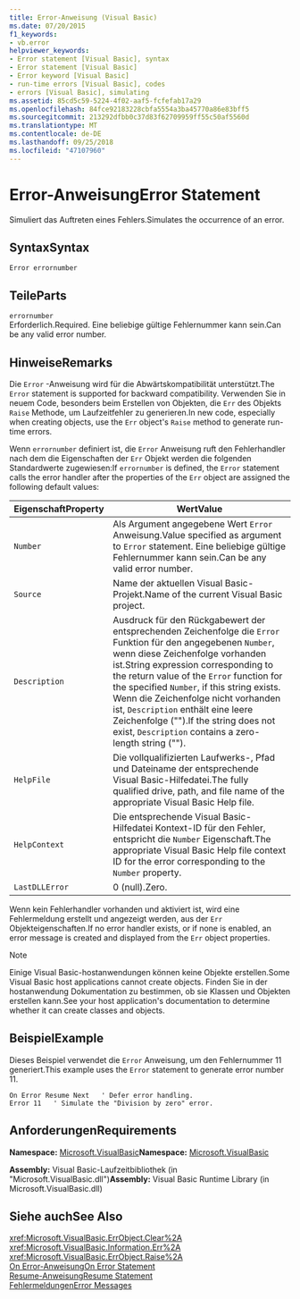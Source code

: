 ```yaml
---
title: Error-Anweisung (Visual Basic)
ms.date: 07/20/2015
f1_keywords:
- vb.error
helpviewer_keywords:
- Error statement [Visual Basic], syntax
- Error statement [Visual Basic]
- Error keyword [Visual Basic]
- run-time errors [Visual Basic], codes
- errors [Visual Basic], simulating
ms.assetid: 85cd5c59-5224-4f02-aaf5-fcfefab17a29
ms.openlocfilehash: 84fce92183228cbfa5554a3ba45770a86e83bff5
ms.sourcegitcommit: 213292dfbb0c37d83f62709959ff55c50af5560d
ms.translationtype: MT
ms.contentlocale: de-DE
ms.lasthandoff: 09/25/2018
ms.locfileid: "47107960"
---
```

# <a name="error-statement"></a><span data-ttu-id="c7c8d-102">Error-Anweisung</span><span class="sxs-lookup"><span data-stu-id="c7c8d-102">Error Statement</span></span>
<span data-ttu-id="c7c8d-103">Simuliert das Auftreten eines Fehlers.</span><span class="sxs-lookup"><span data-stu-id="c7c8d-103">Simulates the occurrence of an error.</span></span>  
  
## <a name="syntax"></a><span data-ttu-id="c7c8d-104">Syntax</span><span class="sxs-lookup"><span data-stu-id="c7c8d-104">Syntax</span></span>  
  
```  
Error errornumber  
```  
  
## <a name="parts"></a><span data-ttu-id="c7c8d-105">Teile</span><span class="sxs-lookup"><span data-stu-id="c7c8d-105">Parts</span></span>  
 `errornumber`  
 <span data-ttu-id="c7c8d-106">Erforderlich.</span><span class="sxs-lookup"><span data-stu-id="c7c8d-106">Required.</span></span> <span data-ttu-id="c7c8d-107">Eine beliebige gültige Fehlernummer kann sein.</span><span class="sxs-lookup"><span data-stu-id="c7c8d-107">Can be any valid error number.</span></span>  
  
## <a name="remarks"></a><span data-ttu-id="c7c8d-108">Hinweise</span><span class="sxs-lookup"><span data-stu-id="c7c8d-108">Remarks</span></span>  
 <span data-ttu-id="c7c8d-109">Die `Error` -Anweisung wird für die Abwärtskompatibilität unterstützt.</span><span class="sxs-lookup"><span data-stu-id="c7c8d-109">The `Error` statement is supported for backward compatibility.</span></span> <span data-ttu-id="c7c8d-110">Verwenden Sie in neuem Code, besonders beim Erstellen von Objekten, die `Err` des Objekts `Raise` Methode, um Laufzeitfehler zu generieren.</span><span class="sxs-lookup"><span data-stu-id="c7c8d-110">In new code, especially when creating objects, use the `Err` object's `Raise` method to generate run-time errors.</span></span>  
  
 <span data-ttu-id="c7c8d-111">Wenn `errornumber` definiert ist, die `Error` Anweisung ruft den Fehlerhandler nach dem die Eigenschaften der `Err` Objekt werden die folgenden Standardwerte zugewiesen:</span><span class="sxs-lookup"><span data-stu-id="c7c8d-111">If `errornumber` is defined, the `Error` statement calls the error handler after the properties of the `Err` object are assigned the following default values:</span></span>  
  
|<span data-ttu-id="c7c8d-112">Eigenschaft</span><span class="sxs-lookup"><span data-stu-id="c7c8d-112">Property</span></span>|<span data-ttu-id="c7c8d-113">Wert</span><span class="sxs-lookup"><span data-stu-id="c7c8d-113">Value</span></span>|  
|--------------|-----------|  
|`Number`|<span data-ttu-id="c7c8d-114">Als Argument angegebene Wert `Error` Anweisung.</span><span class="sxs-lookup"><span data-stu-id="c7c8d-114">Value specified as argument to `Error` statement.</span></span> <span data-ttu-id="c7c8d-115">Eine beliebige gültige Fehlernummer kann sein.</span><span class="sxs-lookup"><span data-stu-id="c7c8d-115">Can be any valid error number.</span></span>|  
|`Source`|<span data-ttu-id="c7c8d-116">Name der aktuellen Visual Basic-Projekt.</span><span class="sxs-lookup"><span data-stu-id="c7c8d-116">Name of the current Visual Basic project.</span></span>|  
|`Description`|<span data-ttu-id="c7c8d-117">Ausdruck für den Rückgabewert der entsprechenden Zeichenfolge die `Error` Funktion für den angegebenen `Number`, wenn diese Zeichenfolge vorhanden ist.</span><span class="sxs-lookup"><span data-stu-id="c7c8d-117">String expression corresponding to the return value of the `Error` function for the specified `Number`, if this string exists.</span></span> <span data-ttu-id="c7c8d-118">Wenn die Zeichenfolge nicht vorhanden ist, `Description` enthält eine leere Zeichenfolge ("").</span><span class="sxs-lookup"><span data-stu-id="c7c8d-118">If the string does not exist, `Description` contains a zero-length string ("").</span></span>|  
|`HelpFile`|<span data-ttu-id="c7c8d-119">Die vollqualifizierten Laufwerks-, Pfad und Dateiname der entsprechende Visual Basic-Hilfedatei.</span><span class="sxs-lookup"><span data-stu-id="c7c8d-119">The fully qualified drive, path, and file name of the appropriate Visual Basic Help file.</span></span>|  
|`HelpContext`|<span data-ttu-id="c7c8d-120">Die entsprechende Visual Basic-Hilfedatei Kontext-ID für den Fehler, entspricht die `Number` Eigenschaft.</span><span class="sxs-lookup"><span data-stu-id="c7c8d-120">The appropriate Visual Basic Help file context ID for the error corresponding to the `Number` property.</span></span>|  
|`LastDLLError`|<span data-ttu-id="c7c8d-121">0 (null).</span><span class="sxs-lookup"><span data-stu-id="c7c8d-121">Zero.</span></span>|  
  
 <span data-ttu-id="c7c8d-122">Wenn kein Fehlerhandler vorhanden und aktiviert ist, wird eine Fehlermeldung erstellt und angezeigt werden, aus der `Err` Objekteigenschaften.</span><span class="sxs-lookup"><span data-stu-id="c7c8d-122">If no error handler exists, or if none is enabled, an error message is created and displayed from the `Err` object properties.</span></span>  
  
> [!NOTE]
>  <span data-ttu-id="c7c8d-123">Einige Visual Basic-hostanwendungen können keine Objekte erstellen.</span><span class="sxs-lookup"><span data-stu-id="c7c8d-123">Some Visual Basic host applications cannot create objects.</span></span> <span data-ttu-id="c7c8d-124">Finden Sie in der hostanwendung Dokumentation zu bestimmen, ob sie Klassen und Objekten erstellen kann.</span><span class="sxs-lookup"><span data-stu-id="c7c8d-124">See your host application's documentation to determine whether it can create classes and objects.</span></span>  
  
## <a name="example"></a><span data-ttu-id="c7c8d-125">Beispiel</span><span class="sxs-lookup"><span data-stu-id="c7c8d-125">Example</span></span>  
 <span data-ttu-id="c7c8d-126">Dieses Beispiel verwendet die `Error` Anweisung, um den Fehlernummer 11 generiert.</span><span class="sxs-lookup"><span data-stu-id="c7c8d-126">This example uses the `Error` statement to generate error number 11.</span></span>  
  
```  
On Error Resume Next   ' Defer error handling.  
Error 11   ' Simulate the "Division by zero" error.  
```  
  
## <a name="requirements"></a><span data-ttu-id="c7c8d-127">Anforderungen</span><span class="sxs-lookup"><span data-stu-id="c7c8d-127">Requirements</span></span>  
 <span data-ttu-id="c7c8d-128">**Namespace:** [Microsoft.VisualBasic](../../../visual-basic/language-reference/runtime-library-members.md)</span><span class="sxs-lookup"><span data-stu-id="c7c8d-128">**Namespace:** [Microsoft.VisualBasic](../../../visual-basic/language-reference/runtime-library-members.md)</span></span>  
  
 <span data-ttu-id="c7c8d-129">**Assembly:** Visual Basic-Laufzeitbibliothek (in "Microsoft.VisualBasic.dll")</span><span class="sxs-lookup"><span data-stu-id="c7c8d-129">**Assembly:** Visual Basic Runtime Library (in Microsoft.VisualBasic.dll)</span></span>  
  
## <a name="see-also"></a><span data-ttu-id="c7c8d-130">Siehe auch</span><span class="sxs-lookup"><span data-stu-id="c7c8d-130">See Also</span></span>  
 <xref:Microsoft.VisualBasic.ErrObject.Clear%2A>  
 <xref:Microsoft.VisualBasic.Information.Err%2A>  
 <xref:Microsoft.VisualBasic.ErrObject.Raise%2A>  
 [<span data-ttu-id="c7c8d-131">On Error-Anweisung</span><span class="sxs-lookup"><span data-stu-id="c7c8d-131">On Error Statement</span></span>](../../../visual-basic/language-reference/statements/on-error-statement.md)  
 [<span data-ttu-id="c7c8d-132">Resume-Anweisung</span><span class="sxs-lookup"><span data-stu-id="c7c8d-132">Resume Statement</span></span>](../../../visual-basic/language-reference/statements/resume-statement.md)  
 [<span data-ttu-id="c7c8d-133">Fehlermeldungen</span><span class="sxs-lookup"><span data-stu-id="c7c8d-133">Error Messages</span></span>](../../../visual-basic/language-reference/error-messages/index.md)
